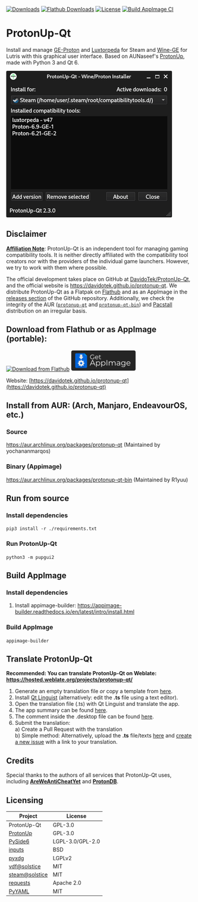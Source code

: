 [![Downloads](https://img.shields.io/github/downloads/DavidoTek/ProtonUp-Qt/total.svg)](https://github.com/DavidoTek/ProtonUp-Qt/releases)
[![Flathub Downloads](https://img.shields.io/flathub/downloads/net.davidotek.pupgui2?label=Flathub%20installs)](https://flathub.org/apps/details/net.davidotek.pupgui2)
[![License](https://img.shields.io/github/license/DavidoTek/ProtonUp-Qt)](https://github.com/DavidoTek/ProtonUp-Qt/blob/main/LICENSE)
[![Build AppImage CI](https://github.com/DavidoTek/ProtonUp-Qt/actions/workflows/appimage-ci.yml/badge.svg)](https://github.com/DavidoTek/ProtonUp-Qt/actions/workflows/appimage-ci.yml)

# ProtonUp-Qt
Install and manage [GE-Proton](https://github.com/GloriousEggroll/proton-ge-custom) and [Luxtorpeda](https://github.com/luxtorpeda-dev/luxtorpeda) for Steam and [Wine-GE](https://github.com/GloriousEggroll/wine-ge-custom) for Lutris with this graphical user interface. Based on AUNaseef's [ProtonUp](https://github.com/AUNaseef/protonup), made with Python 3 and Qt 6.  

![ProtonUp-Qt Screenshot](.github/images/pupgui2-screenshot2.png)

## Disclaimer
[**Affiliation Note**](https://github.com/DavidoTek/ProtonUp-Qt/pull/413): ProtonUp-Qt is an independent tool for managing gaming compatibility tools. It is neither directly affiliated with the compatibility tool creators nor with the providers of the individual game launchers. However, we try to work with them where possible.

The official development takes place on GitHub at [DavidoTek/ProtonUp-Qt](https://github.com/DavidoTek/ProtonUp-Qt), and the official website is https://davidotek.github.io/protonup-qt. We distribute ProtonUp-Qt as a Flatpak on [Flathub](https://flathub.org/apps/net.davidotek.pupgui2) and as an AppImage in the [releases section](https://github.com/DavidoTek/ProtonUp-Qt/releases) of the GitHub repository. Additionally, we check the integrity of the AUR ([`protonup-qt`](https://aur.archlinux.org/packages/protonup-qt) and [`protonup-qt-bin`](https://aur.archlinux.org/packages/protonup-qt-bin)) and [Pacstall](https://pacstall.dev/packages/protonup-qt-app) distribution on an irregular basis.

## Download from Flathub or as AppImage (portable):
[<img height="56px" src="https://flathub.org/assets/badges/flathub-badge-en.png" alt="Download from Flathub" />](https://flathub.org/apps/details/net.davidotek.pupgui2) [<img height="56px" src="https://raw.githubusercontent.com/srevinsaju/get-appimage/master/static/badges/get-appimage-branding-dark.png" alt="Download AppImage" />](https://github.com/DavidoTek/ProtonUp-Qt/releases) 

Website: [https://davidotek.github.io/protonup-qt](https://davidotek.github.io/protonup-qt)

## Install from AUR: (Arch, Manjaro, EndeavourOS, etc.)

### Source 
https://aur.archlinux.org/packages/protonup-qt (Maintained by yochananmarqos)

### Binary (Appimage)
https://aur.archlinux.org/packages/protonup-qt-bin (Maintained by R1yuu)

## Run from source
### Install dependencies
`pip3 install -r ./requirements.txt`
### Run ProtonUp-Qt
`python3 -m pupgui2`

## Build AppImage
### Install dependencies
1. Install appimage-builder: https://appimage-builder.readthedocs.io/en/latest/intro/install.html  
### Build AppImage
`appimage-builder`

## Translate ProtonUp-Qt
**Recommended: You can translate ProtonUp-Qt on Weblate: https://hosted.weblate.org/projects/protonup-qt/**

1. Generate an empty translation file *or* copy a template from [here](https://github.com/DavidoTek/ProtonUp-Qt/blob/main/i18n/pupgui2_de.ts).
2. Install [Qt Linguist](https://flathub.org/apps/details/io.qt.Linguist) (alternatively: edit the **.ts** file using a text editor).
3. Open the translation file (.ts) with Qt Linguist and translate the app.
4. The app summary can be found [here](https://github.com/DavidoTek/ProtonUp-Qt/blob/main/share/metainfo/net.davidotek.pupgui2.appdata.xml#L7).
5. The comment inside the .desktop file can be found [here](https://github.com/DavidoTek/ProtonUp-Qt/blob/main/share/applications/net.davidotek.pupgui2.desktop#L6).
6. Submit the translation:   
   a) Create a Pull Request with the translation  
   b) Simple method: Alternatively, upload the **.ts** file/texts [here](https://gist.github.com/) and [create a new issue](https://github.com/DavidoTek/ProtonUp-Qt/issues/new?labels=translation&title=Translation:%20language) with a link to your translation.  

## Credits
Special thanks to the authors of all services that ProtonUp-Qt uses, including **[AreWeAntiCheatYet](https://areweanticheatyet.com/)** and **[ProtonDB](https://www.protondb.com/)**.

## Licensing
Project|License
-------|--------
ProtonUp-Qt|GPL-3.0
[ProtonUp](https://pypi.org/project/protonup/)|GPL-3.0
[PySide6](https://pypi.org/project/PySide6/)|LGPL-3.0/GPL-2.0
[inputs](https://pypi.org/project/inputs/)|BSD
[pyxdg](https://pypi.org/project/pyxdg/)|LGPLv2
[vdf@solstice](https://github.com/solsticegamestudios/vdf/)|MIT
[steam@solstice](https://github.com/solsticegamestudios/steam/)|MIT
[requests](https://pypi.org/project/requests/)|Apache 2.0
[PyYAML](https://pypi.org/project/PyYAML/)|MIT
